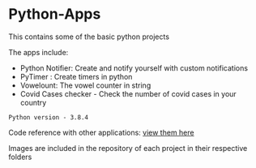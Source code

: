 # Python-Apps
This contains some of the basic python projects 

The apps include:

- Python Notifier: Create and notify yourself with custom notifications
- PyTimer : Create timers in python
- Vowelount: The vowel counter in string
- Covid Cases checker - Check the number of covid cases in your country

``
Python version - 3.8.4
``

Code reference with other applications:
[view them here](https://www.instagram.com/python.hub/)

Images are included in the repository of each project in their respective folders

